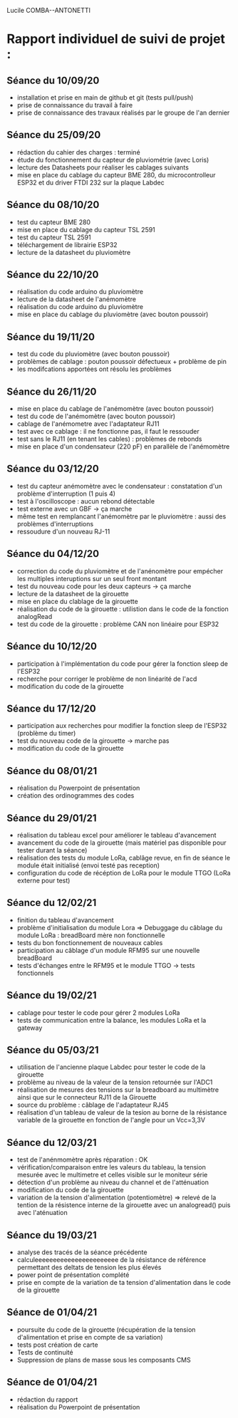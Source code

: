 Lucile COMBA--ANTONETTI 

Rapport individuel de suivi de projet :
==
Séance du 10/09/20  
- 
- installation et prise en main de github et git (tests pull/push)  
- prise de connaissance du travail à faire  
- prise de connaissance des travaux réalisés par le groupe de l'an dernier 

Séance du 25/09/20  
- 
- rédaction du cahier des charges : terminé
- étude du fonctionnement du capteur de pluviométrie (avec Loris)
- lecture des Datasheets pour réaliser les cablages suivants
- mise en place du cablage du capteur BME 280, du microcontrolleur ESP32 et du driver FTDI 232 sur la plaque Labdec  

Séance du 08/10/20  
- 
- test du capteur BME 280  
- mise en place du cablage du capteur TSL 2591  
- test du capteur TSL 2591  
- téléchargement de librairie ESP32  
- lecture de la datasheet du pluviomètre  

Séance du 22/10/20  
- 
- réalisation du code arduino du pluviomètre  
- lecture de la datasheet de l'anémomètre   
- réalisation du code arduino du pluviomètre 
- mise en place du cablage du pluviomètre (avec bouton poussoir)  

Séance du 19/11/20  
-    
- test du code du pluviomètre (avec bouton poussoir)  
- problèmes de cablage : pouton poussoir défectueux + problème de pin 
- les modifcations apportées ont résolu les problèmes

Séance du 26/11/20  
- 
- mise en place du cablage de l'anémomètre (avec bouton poussoir)  
- test du code de l'anémomètre (avec bouton poussoir)
- cablage de l'anémometre avec l'adaptateur RJ11
- test avec ce cablage : il ne fonctionne pas, il faut le ressouder
- test sans le RJ11 (en tenant les cables) : problèmes de rebonds
- mise en place d'un condensateur (220 pF) en parallèle de l'anémomètre  

Séance du 03/12/20  
- 
- test du capteur anémomètre avec le condensateur : constatation d'un problème d'interruption (1 puis 4)  
- test à l'oscilloscope : aucun rebond détectable  
- test externe avec un GBF -> ça marche
- même test en remplancant l'anémomètre par le pluviomètre : aussi des problèmes d'interruptions  
- ressoudure d'un nouveau RJ-11 


Séance du 04/12/20  
- 
- correction du code du pluviomètre et de l'anénomètre pour empécher les multiples interuptions sur un seul front montant  
- test du nouveau code pour les deux capteurs -> ça marche  
- lecture de la datasheet de la girouette  
- mise en place du clablage de la girouette  
- réalisation du code de la girouette : utilistion dans le code de la fonction analogRead 
- test du code de la girouette : problème CAN non linéaire pour ESP32   

Séance du 10/12/20  
- 
- participation à l'implémentation du code pour gérer la fonction sleep de l'ESP32
- recherche pour corriger le problème de non linéarité de l'acd  
- modification du code de la girouette  

Séance du 17/12/20  
- 
- participation aux recherches pour modifier la fonction sleep de l'ESP32 (problème du timer)  
- test du nouveau code de la girouette -> marche pas  
- modification du code de la girouette  

Séance du 08/01/21  
- 
- réalisation du Powerpoint de présentation  
- création des ordinogrammes des codes   

Séance du 29/01/21
-
- réalisation du tableau excel pour améliorer le tableau d'avancement  
- avancement du code de la girouette (mais matériel pas disponible pour tester durant la séance)  
- réalisation des tests du module LoRa, cablâge revue, en fin de séance le module était initialisé (envoi testé pas reception)  
- configuration du code de récéption de LoRa pour le module TTGO (LoRa externe pour test)  

Séance du 12/02/21
-
- finition du tableau d'avancement  
- problème d'initialisation du module Lora => Debuggage du câblage du module LoRa : breadBoard mère non fonctionnelle  
- tests du bon fonctionnement de nouveaux cables 
- participation au câblage d'un module RFM95 sur une nouvelle breadBoard
- tests d'échanges entre le RFM95 et le module TTGO -> tests fonctionnels  

Séance du 19/02/21
-
- cablage pour tester le code pour gérer 2 modules LoRa
- tests de communication entre la balance, les modules LoRa et la gateway

Séance du 05/03/21
-
- utilisation de l'ancienne plaque Labdec pour tester le code de la girouette  
- problème au niveau de la valeur de la tension retournée sur l'ADC1
- réalisation de mesures des tensions sur la breadboard au multimètre ainsi que sur le connecteur RJ11 de la Girouette  
- source du problème : câblage de l'adaptateur RJ45  
- réalisation d'un tableau de valeur de la tesion au borne de la résistance variable de la girouette en fonction de l'angle pour un Vcc=3,3V  

Séance du 12/03/21
-
- test de l'anénmomètre après réparation : OK  
- vérification/comparaison entre les valeurs du tableau, la tension mesurée avec le multimetre et celles visible sur le moniteur série  
- détection d'un problème au niveau du channel et de l'atténuation  
- modification du code de la girouette  
- variation de la tension d'alimentation (potentiomètre) => relevé de la tention de la résistence interne de la girouette avec un analogread() puis avec l'aténuation  

Séance du 19/03/21
-
- analyse des tracés de la séance précédente  
- calculeeeeeeeeeeeeeeeeeeeeeee de la résistance de référence permettant des deltats de tension les plus élevés  
- power point de présentation complété  
- prise en compte de la variation de ta tension d'alimentation dans le code de la girouette  

Séance de 01/04/21
-
- poursuite du code de la girouette (récupération de la tension d'alimentation et prise en compte de sa variation)  
- tests post création de carte  
- Tests de continuité  
- Suppression de plans de masse sous les composants CMS  

Séance de 01/04/21
-
- rédaction du rapport    
- réalisation du Powerpoint de présentation  



